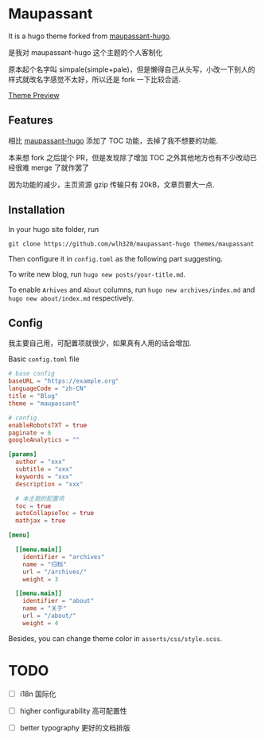 # Maupassant

It is a hugo theme forked from [maupassant-hugo](https://github.com/rujews/maupassant-hugo).

是我对 maupassant-hugo 这个主题的个人客制化

原本起个名字叫 simpale(simple+pale)，但是懒得自己从头写，小改一下别人的样式就改名字感觉不太好，所以还是 fork 一下比较合适.

[Theme Preview](https://blog.zilch40.wang)

## Features

相比 [maupassant-hugo](https://github.com/rujews/maupassant-hugo) 添加了 TOC 功能，去掉了我不想要的功能.

本来想 fork 之后提个 PR，但是发现除了增加 TOC 之外其他地方也有不少改动已经很难 merge 了就作罢了

因为功能的减少，主页资源 gzip 传输只有 20kB，文章页要大一点.

## Installation

In your hugo site folder, run

```
git clone https://github.com/wlh320/maupassant-hugo themes/maupassant
```

Then configure it in `config.toml` as the following part suggesting.

To write new blog, run `hugo new posts/your-title.md`.

To enable `Arhives` and `About` columns, run `hugo new archives/index.md` and `hugo new about/index.md` respectively.

## Config

我主要自己用，可配置项就很少，如果真有人用的话会增加.

Basic `config.toml` file

```toml
# base config
baseURL = "https://example.org"
languageCode = "zh-CN"
title = "Blog"
theme = "maupassant"

# config
enableRobotsTXT = true
paginate = 6
googleAnalytics = ""

[params]
  author = "xxx"
  subtitle = "xxx"
  keywords = "xxx"
  description = "xxx"

  # 本主题的配置项
  toc = true
  autoCollapseToc = true
  mathjax = true

[menu]

  [[menu.main]]
    identifier = "archives"
    name = "归档"
    url = "/archives/"
    weight = 3

  [[menu.main]]
    identifier = "about"
    name = "关于"
    url = "/about/"
    weight = 4
```

Besides, you can change theme color in `asserts/css/style.scss`.

# TODO

- [ ] i18n 国际化
- [ ] higher configurability 高可配置性
- [ ] better typography 更好的文档排版

